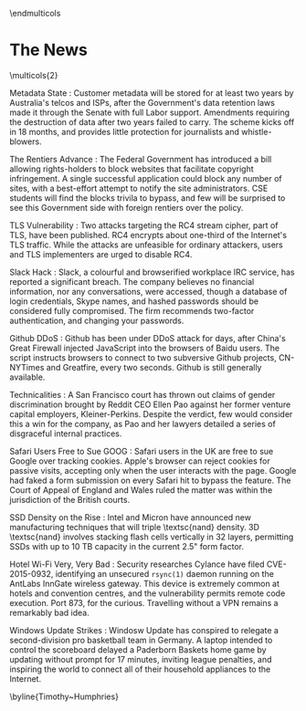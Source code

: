 \endmulticols

The News
========

\multicols{2}

Metadata State
:    Customer metadata will be stored for at least two years by
     Australia's telcos and ISPs, after the Government's data
     retention laws made it through the Senate with full Labor
     support.  Amendments requiring the destruction of data after two
     years failed to carry.  The scheme kicks off in 18 months, and
     provides little protection for journalists and whistle-blowers.

The Rentiers Advance
:    The Federal Government has introduced a bill allowing
     rights-holders to block websites that facilitate copyright
     infringement.  A single successful application could block any
     number of sites, with a best-effort attempt to notify the site
     administrators.  CSE students will find the blocks trivila to
     bypass, and few will be surprised to see this Government side
     with foreign rentiers over the policy.

TLS Vulnerability
:    Two attacks targeting the RC4 stream cipher, part of TLS, have
     been published.  RC4 encrypts about one-third of the Internet's
     TLS traffic.  While the attacks are unfeasible for ordinary
     attackers, users and TLS implementers are urged to disable RC4.

Slack Hack
:    Slack, a colourful and browserified workplace IRC service, has
	 reported a significant breach.  The company believes no financial
	 information, nor any conversations, were accessed, though a
	 database of login credentials, Skype names, and hashed passwords
	 should be considered fully compromised.  The firm recommends
	 two-factor authentication, and changing your passwords.

Github DDoS
:    Github has been under DDoS attack for days, after China's Great
     Firewall injected JavaScript into the browsers of Baidu users.
     The script instructs browsers to connect to two subversive Github
     projects, CN-NYTimes and Greatfire, every two seconds.  Github is
     still generally available.

Technicalities
:    A San Francisco court has thrown out claims of gender
     discrimination brought by Reddit CEO Ellen Pao against her former
     venture capital employers, Kleiner-Perkins.  Despite the verdict,
     few would consider this a win for the company, as Pao and her
     lawyers detailed a series of disgraceful internal practices.

Safari Users Free to Sue GOOG
:    Safari users in the UK are free to sue Google over tracking
     cookies.  Apple's browser can reject cookies for passive visits,
     accepting only when the user interacts with the page.  Google had
     faked a form submission on every Safari hit to bypass the
     feature.  The Court of Appeal of England and Wales ruled the
     matter was within the jurisdiction of the British courts.

SSD Density on the Rise
:    Intel and Micron have announced new manufacturing techniques that
     will triple \textsc{nand} density.  3D \textsc{nand} involves
     stacking flash cells vertically in 32 layers, permitting SSDs
     with up to 10 TB capacity in the current 2.5" form factor.

Hotel Wi-Fi Very, Very Bad
:    Security researches Cylance have filed CVE-2015-0932, identifying
     an unsecured `rsync(1)` daemon running on the AntLabs InnGate
     wireless gateway.  This device is extremely common at hotels and
     convention centres, and the vulnerability permits remote code
     execution.  Port 873, for the curious.  Travelling without a VPN
     remains a remarkably bad idea.

Windows Update Strikes
:    Windosw Update has conspired to relegate a second-division pro
     basketball team in Germany.  A laptop intended to control the
     scoreboard delayed a Paderborn Baskets home game by updating
     without prompt for 17 minutes, inviting league penalties, and
     inspiring the world to connect all of their household appliances
     to the Internet.

\byline{Timothy~Humphries}
